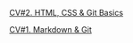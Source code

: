 
[CV#2. HTML, CSS & Git Basics](https://ameliyalee.github.io/rsschool-cv/)

[CV#1. Markdown & Git](https://ameliyalee.github.io/rsschool-cv/cv)

